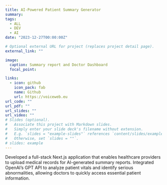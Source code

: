 ```yaml
---
title: AI-Powered Patient Summary Generator
summary:
tags:
  - ALL
  - DEV
  - AI
date: "2023-12-27T00:00:00Z"

# Optional external URL for project (replaces project detail page).
external_link: ""

image:
  caption: Summary report and Doctor Dashboard
  focal_point:

links:
  - icon: github
    icon_pack: fab
    name: Github
    url: https://voiceweb.eu
url_code: ""
url_pdf: ""
url_slides: ""
url_video: ""
# Slides (optional).
#   Associate this project with Markdown slides.
#   Simply enter your slide deck's filename without extension.
#   E.g. `slides = "example-slides"` references `content/slides/example-slides.md`.
#   Otherwise, set `slides = ""`.
# slides: example
---
```


Developed a full-stack Next.js application that enables healthcare providers to upload medical records for AI-generated summary reports. Integrated OpenAI’s GPT API to analyze patient vitals and identify serious abnormalities, allowing doctors to quickly access essential patient information.
